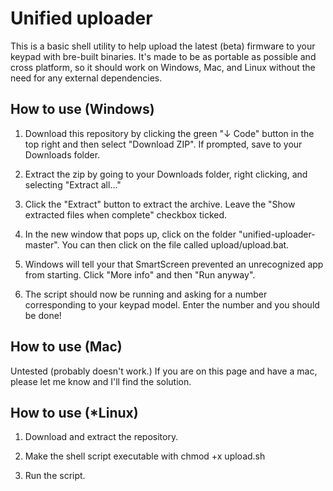 # Unified uploader

This is a basic shell utility to help upload the latest (beta) firmware to your keypad with bre-built binaries. It's made to be as portable as possible and cross platform, so it should work on Windows, Mac, and Linux without the need for any external dependencies.

## How to use (Windows)

1. Download this repository by clicking the green "↓ Code" button in the top right and then select "Download ZIP". If prompted, save to your Downloads folder.

2. Extract the zip by going to your Downloads folder, right clicking, and selecting "Extract all..."

3. Click the "Extract" button to extract the archive. Leave the "Show extracted files when complete" checkbox ticked.

4. In the new window that pops up, click on the folder "unified-uploader-master". You can then click on the file called upload/upload.bat.

5. Windows will tell your that SmartScreen prevented an unrecognized app from starting. Click "More info" and then "Run anyway".

6. The script should now be running and asking for a number corresponding to your keypad model. Enter the number and you should be done!

## How to use (Mac)

Untested (probably doesn't work.) If you are on this page and have a mac, please let me know and I'll find the solution.

## How to use (*Linux)

1. Download and extract the repository.

2. Make the shell script executable with chmod +x upload.sh

3. Run the script.
